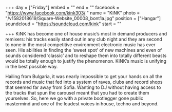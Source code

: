 +++
day = ["Friday"]
embed = ""
end = ""
facebook = "https://www.facebook.com/kink303/ "
name = "KiNK"
photo = "/v1582018619/Square-Website_00008_bont1a.jpg"
position = ["Hangar"]
soundcloud = "https://soundcloud.com/kink"
start = ""

+++
KiNK has become one of house music’s most in demand producers and remixers: his tracks easily stand out in any club night and they are second to none in the most competitive environment electronic music has ever seen. His abilities in finding the ‘sweet spot’ of new machines and even of sounds considered ‘classic’ and to reshape them into totally different beasts would be totally enough to justify the phenomenon. KiNK’s music is unifying in the best possible way.

Hailing from Bulgaria, it was nearly impossible to get your hands on all the records and music that fed into a system of raves, clubs and record shops that seemed far away from Sofia. Wanting to DJ without having access to the tracks that spun the carousel meant that you had to create them yourselves. So, here we go with a private bootlegger gone public mastermind and one of the loudest voices in house, techno and beyond.